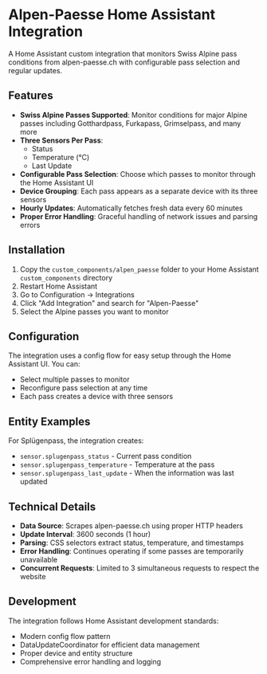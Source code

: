 # Alpen-Paesse Home Assistant Integration

A Home Assistant custom integration that monitors Swiss Alpine pass conditions from alpen-paesse.ch with configurable pass selection and regular updates.

## Features

- **Swiss Alpine Passes Supported**: Monitor conditions for major Alpine passes including Gotthardpass, Furkapass, Grimselpass, and many more
- **Three Sensors Per Pass**: 
  - Status
  - Temperature (°C)
  - Last Update
- **Configurable Pass Selection**: Choose which passes to monitor through the Home Assistant UI
- **Device Grouping**: Each pass appears as a separate device with its three sensors
- **Hourly Updates**: Automatically fetches fresh data every 60 minutes
- **Proper Error Handling**: Graceful handling of network issues and parsing errors

## Installation

1. Copy the `custom_components/alpen_paesse` folder to your Home Assistant `custom_components` directory
2. Restart Home Assistant
3. Go to Configuration → Integrations
4. Click "Add Integration" and search for "Alpen-Paesse"
5. Select the Alpine passes you want to monitor

## Configuration

The integration uses a config flow for easy setup through the Home Assistant UI. You can:

- Select multiple passes to monitor
- Reconfigure pass selection at any time
- Each pass creates a device with three sensors

## Entity Examples

For Splügenpass, the integration creates:
- `sensor.splugenpass_status` - Current pass condition
- `sensor.splugenpass_temperature` - Temperature at the pass
- `sensor.splugenpass_last_update` - When the information was last updated

## Technical Details

- **Data Source**: Scrapes alpen-paesse.ch using proper HTTP headers
- **Update Interval**: 3600 seconds (1 hour)
- **Parsing**: CSS selectors extract status, temperature, and timestamps
- **Error Handling**: Continues operating if some passes are temporarily unavailable
- **Concurrent Requests**: Limited to 3 simultaneous requests to respect the website


## Development

The integration follows Home Assistant development standards:
- Modern config flow pattern
- DataUpdateCoordinator for efficient data management
- Proper device and entity structure
- Comprehensive error handling and logging

